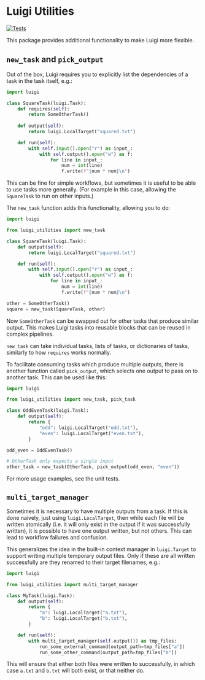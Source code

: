 # Luigi Utilities

[![Tests](https://github.com/mikelynch/luigi-utilities/actions/workflows/python-tests.yml/badge.svg)](https://github.com/mikelynch/luigi-utilities/actions/workflows/python-tests.yml)

This package provides additional functionality to make Luigi more flexible.

## `new_task` and `pick_output`

Out of the box, Luigi requires you to explicitly list
the dependencies of a task in the task itself, e.g.:

```python
import luigi

class SquareTask(luigi.Task):
    def requires(self):
        return SomeOtherTask()
    
    def output(self):
        return luigi.LocalTarget("squared.txt")

    def run(self):
        with self.input().open("r") as input_:
            with self.output().open("w") as f:
                for line in input_:
                    num = int(line)
                    f.write(f"{num * num}\n")
```

This can be fine for simple workflows,
but sometimes it is useful to be able to use tasks more generally.
(For example in this case, allowing the `SquareTask` to run on other inputs.)

The `new_task` function adds this functionality, allowing you to do:

```python
import luigi

from luigi_utilities import new_task

class SquareTask(luigi.Task):
    def output(self):
        return luigi.LocalTarget("squared.txt")

    def run(self):
        with self.input().open("r") as input_:
            with self.output().open("w") as f:
                for line in input_:
                    num = int(line)
                    f.write(f"{num * num}\n")

other = SomeOtherTask()
square = new_task(SquareTask, other)
```

Now `SomeOtherTask` can be swapped out for other tasks
that produce similar output.
This makes Luigi tasks into reusable blocks
that can be reused in complex pipelines.

`new_task` can take individual tasks, lists of tasks, or dictionaries of tasks,
similarly to how `requires` works normally.

To facilitate consuming tasks which produce multiple outputs,
there is another function called `pick_output`,
which selects one output to pass on to another task.
This can be used like this:

```python
import luigi

from luigi_utilities import new_task, pick_task

class OddEvenTask(luigi.Task):
    def output(self):
        return {
            "odd": luigi.LocalTarget("odd.txt"),
            "even": luigi.LocalTarget("even.txt"),
        }

odd_even = OddEvenTask()

# OtherTask only expects a single input
other_task = new_task(OtherTask, pick_output(odd_even, "even"))
```

For more usage examples, see the unit tests.

## `multi_target_manager`

Sometimes it is necessary to have multiple outputs from a task.
If this is done naively, just using `luigi.LocalTarget`,
then while each file will be written atomically
(i.e. it will only exist in the output if it was successfully written),
it is possible to have one output written, but not others.
This can lead to workflow failures and confusion.

This generalizes the idea in the built-in context manager in `luigi.Target`
to support writing multiple temporary output files.
Only if these are all written successfully
are they renamed to their target filenames, e.g.:

```python
import luigi

from luigi_utilities import multi_target_manager

class MyTask(luigi.Task):
    def output(self):
        return {
            "a": luigi.LocalTarget("a.txt"),
            "b": luigi.LocalTarget("b.txt"),
        }

    def run(self):
        with multi_target_manager(self.output()) as tmp_files:
            run_some_external_command(output_path=tmp_files["a"])
            run_some_other_command(output_path=tmp_files["b"])
```

This will ensure that either both files were written to successfully,
in which case `a.txt` and `b.txt` will both exist,
or that neither do.
